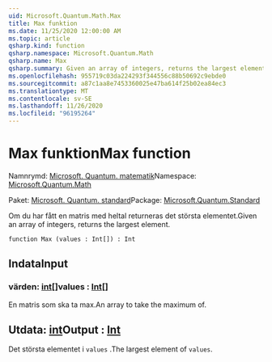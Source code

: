 ```yaml
---
uid: Microsoft.Quantum.Math.Max
title: Max funktion
ms.date: 11/25/2020 12:00:00 AM
ms.topic: article
qsharp.kind: function
qsharp.namespace: Microsoft.Quantum.Math
qsharp.name: Max
qsharp.summary: Given an array of integers, returns the largest element.
ms.openlocfilehash: 955719c03da224293f344556c88b50692c9ebde0
ms.sourcegitcommit: a87c1aa8e7453360025e47ba614f25b02ea84ec3
ms.translationtype: MT
ms.contentlocale: sv-SE
ms.lasthandoff: 11/26/2020
ms.locfileid: "96195264"
---
```

# <a name="max-function"></a><span data-ttu-id="dad33-102">Max funktion</span><span class="sxs-lookup"><span data-stu-id="dad33-102">Max function</span></span>

<span data-ttu-id="dad33-103">Namnrymd: [Microsoft. Quantum. matematik](xref:Microsoft.Quantum.Math)</span><span class="sxs-lookup"><span data-stu-id="dad33-103">Namespace: [Microsoft.Quantum.Math](xref:Microsoft.Quantum.Math)</span></span>

<span data-ttu-id="dad33-104">Paket: [Microsoft. Quantum. standard](https://nuget.org/packages/Microsoft.Quantum.Standard)</span><span class="sxs-lookup"><span data-stu-id="dad33-104">Package: [Microsoft.Quantum.Standard](https://nuget.org/packages/Microsoft.Quantum.Standard)</span></span>


<span data-ttu-id="dad33-105">Om du har fått en matris med heltal returneras det största elementet.</span><span class="sxs-lookup"><span data-stu-id="dad33-105">Given an array of integers, returns the largest element.</span></span>

```qsharp
function Max (values : Int[]) : Int
```


## <a name="input"></a><span data-ttu-id="dad33-106">Indata</span><span class="sxs-lookup"><span data-stu-id="dad33-106">Input</span></span>

### <a name="values--int"></a><span data-ttu-id="dad33-107">värden: [int](xref:microsoft.quantum.lang-ref.int)[]</span><span class="sxs-lookup"><span data-stu-id="dad33-107">values : [Int](xref:microsoft.quantum.lang-ref.int)[]</span></span>

<span data-ttu-id="dad33-108">En matris som ska ta max.</span><span class="sxs-lookup"><span data-stu-id="dad33-108">An array to take the maximum of.</span></span>



## <a name="output--int"></a><span data-ttu-id="dad33-109">Utdata: [int](xref:microsoft.quantum.lang-ref.int)</span><span class="sxs-lookup"><span data-stu-id="dad33-109">Output : [Int](xref:microsoft.quantum.lang-ref.int)</span></span>

<span data-ttu-id="dad33-110">Det största elementet i `values` .</span><span class="sxs-lookup"><span data-stu-id="dad33-110">The largest element of `values`.</span></span>